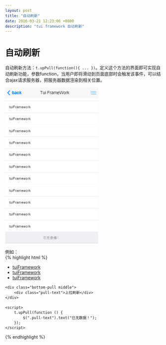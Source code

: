 ```yaml
---
layout: post
title: "自动刷新"
date: 2016-03-21 12:23:06 +0800
description: "tui framework 自动刷新"
---
```


自动刷新
====

自动刷新方法：`t.upPull(function(){ ... })`。定义这个方法的界面即可实现自动刷新功能，参数function，当用户即将滑动到页面底部时会触发该事件，可以结合ajax请求服务器，把服务器数据渲染到相关位置。
  
  <img src="/images/up.png" width="300px"> 
  
  例如：  
{% highlight html %}
    <ul>
        <li><a href="javascript:;" class="link_item">
            <div class="item">
                <!--<div class="item_left"></div>-->
                <div class="item_center">
                    <div class="item-content">tuiFramework</div>
                    <!--<div class="item_after"></div>-->
                </div>
            </div>
        </a></li>
        <li><a href="javascript:;" class="link_item">
            <div class="item">
                <!--<div class="item_left"></div>-->
                <div class="item_center">
                    <div class="item-content">tuiFramework</div>
                    <!--<div class="item_after"></div>-->
                </div>
            </div>
        </a></li>
        <li><a href="javascript:;" class="link_item">
            <div class="item">
                <!--<div class="item_left"></div>-->
                <div class="item_center">
                    <div class="item-content">tuiFramework</div>
                    <!--<div class="item_after"></div>-->
                </div>
            </div>
        </a></li>
    </ul>
    
    <div class="bottom-pull middle">
        <div class="pull-text">上拉刷新</div>
    </div>
        
    <script>
        t.upPull(function () {
            $(".pull-text").text("已无数据！");
        });
    </script>
{% endhighlight %}
  